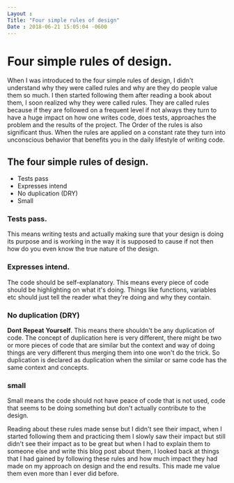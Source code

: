 ```yaml
---
Layout :
Title: "Four simple rules of design"
Date : 2018-06-21 15:05:04 -0600
--- 
```


# Four simple rules of design.
When I was introduced to the four simple rules of design, I didn't understand why they were called rules and why are they do people value them so much.
I then started following them after reading a book about them, I soon realized why they were called rules.
They are called rules because if they are followed on a frequent level if not always they turn to have a huge impact on how one writes code, does tests, approaches the problem and the results of the project.
The Order of the rules is also significant thus. When the rules are applied on a constant rate they turn into unconscious behavior that benefits you in the daily lifestyle of writing code.

## The four simple rules of design.
* Tests pass
* Expresses intend
* No duplication (DRY)
* Small

### Tests pass.
This means writing tests and actually making sure that your design is doing its purpose and is working in the way it is supposed to cause if not then how do you even know the true nature of the design.

### Expresses intend.
The code should be self-explanatory.
This means every piece of code should be highlighting on what it's doing.
Things like functions, variables etc should just tell the reader what they're doing and why they contain.

### No duplication (DRY)
**Dont** **Repeat** **Yourself**.
This means there shouldn't be any duplication of code.
The concept of duplication here is very different, there might be two or more pieces of code that are similar but the context and way of doing things are very different thus merging them into one won't do the trick.
So duplication is declared as duplication when the similar or same code has the same context and concepts.

### small
Small means the code should not have peace of code that is not used, code that seems to be doing something but don't actually contribute to the design.

Reading about these rules made sense but I didn't see their impact, when I started following them and practicing them I slowly saw their impact but still didn't see their impact as to be great but when I had to explain them to someone else and write this blog post about them, I looked back at things that I had gained by following these rules and how much impact they had made on my approach on design and the end results. This made me value them even more than I ever did before.